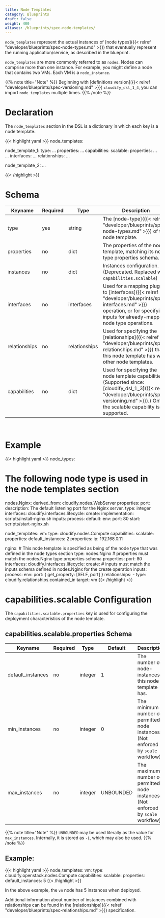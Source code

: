 ```yaml
---
title: Node Templates
category: Blueprints
draft: false
weight: 400
aliases: /blueprints/spec-node-templates/
---
```


`node_templates` represent the actual instances of [node types]({{< relref "developer/blueprints/spec-node-types.md" >}}) that eventually represent the running application/service, as described in the blueprint.

`node_templates` are more commonly referred to as `nodes`. Nodes can comprise more than one instance. For example, you might define a node that contains two VMs. Each VM is a `node_instance`.

{{% note title="Note" %}}
Beginning with [definitions version]({{< relref "developer/blueprints/spec-versioning.md" >}}) `cloudify_dsl_1_4`, you can import `node_templates` multiple times.
{{% /note %}}

# Declaration

The `node_templates` section in the DSL is a dictionary in which each key is a node template.

{{< highlight  yaml >}}
node_templates:

  node_template_1:
    type: ...
    properties:
      ...
    capabilities:
      scalable:
        properties:
          ...
      ...
    interfaces:
      ...
    relationships:
      ...

  node_template_2:
    ...

{{< /highlight >}}


# Schema


Keyname       | Required | Type          | Description
-----------   | -------- | ----          | -----------
type          | yes      | string        | The [node-type]({{< relref "developer/blueprints/spec-node-types.md" >}}) of this node template.
properties    | no       | dict          | The properties of the node template, matching its node type properties schema.
instances     | no       | dict          | Instances configuration. (Deprecated. Replaced with `capabilities.scalable`)
interfaces    | no       | interfaces    | Used for a mapping plugins to [interfaces]({{< relref "developer/blueprints/spec-interfaces.md" >}}) operation, or for specifying inputs for already-mapped node type operations.
relationships | no       | relationships | Used for specifying the [relationships]({{< relref "developer/blueprints/spec-relationships.md" >}}) that this node template has with other node templates.
capabilities  | no       | dict          | Used for specifying the node template capabilities (Supported since: [cloudify_dsl_1_3]({{< relref "developer/blueprints/spec-versioning.md" >}}).) Only the scalable capability is supported.

<br/>


# Example

{{< highlight  yaml >}}
node_types:
  # The following node type is used in the node templates section
  nodes.Nginx:
    derived_from: cloudify.nodes.WebServer
    properties:
      port:
        description: The default listening port for the Nginx server.
        type: integer
    interfaces:
      cloudify.interfaces.lifecycle:
        create:
          implementation: scripts/install-nginx.sh
          inputs:
            process:
              default:
                env:
                  port: 80
        start: scripts/start-nginx.sh

node_templates:
  vm:
    type: cloudify.nodes.Compute
    capabilities:
      scalable:
        properties:
          default_instances: 2
    properties:
      ip: 192.168.0.11

  nginx:
    # This node template is specified as being of the node type that was defined in the node types section
    type: nodes.Nginx
    # properties must match the nodes.Nginx type properties schema
    properties:
      port: 80
    interfaces:
      cloudify.interfaces.lifecycle:
        create:
          # inputs must match the inputs schema defined in nodes.Nginx for the create operation
          inputs:
            process:
              env:
                port: { get_property: [SELF, port] }
    relationships:
      - type: cloudify.relationships.contained_in
        target: vm
{{< /highlight >}}



# capabilities.scalable Configuration

The `capabilities.scalable.properties` key is used for configuring the deployment characteristics of the node template.

## capabilities.scalable.properties Schema

Keyname           | Required | Type     | Default   | Description
-----------       | -------- | ----     | ---       | -----------
default_instances | no       | integer  | 1         | The number of node-instances this node template has.
min_instances     | no       | integer  | 0         | The minimum number of permitted node instances. (Not enforced by `scale` workflow)
max_instances     | no       | integer  | UNBOUNDED | The maximum number of permitted node instances. (Not enforced by `scale` workflow)

{{% note title="Note" %}}
`UNBOUNDED` may be used literally as the value for `max_instances`. Internally, it is stored as `-1`, which may also be used.
{{% /note %}}

## Example:

{{< highlight  yaml >}}
node_templates:
  vm:
    type: cloudify.openstack.nodes.Compute
    capabilities:
      scalable:
        properties:
          default_instances: 5
{{< /highlight >}}

In the above example, the `vm` node has 5 instances when deployed.

Additional information about number of instances combined with relationships can be found in the [relationships]({{< relref "developer/blueprints/spec-relationships.md" >}}) specification.
